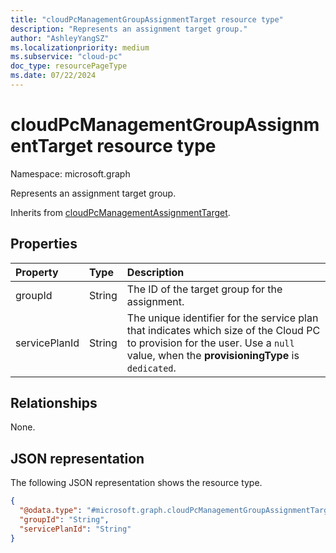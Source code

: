 ```yaml
---
title: "cloudPcManagementGroupAssignmentTarget resource type"
description: "Represents an assignment target group."
author: "AshleyYangSZ"
ms.localizationpriority: medium
ms.subservice: "cloud-pc"
doc_type: resourcePageType
ms.date: 07/22/2024
---
```


# cloudPcManagementGroupAssignmentTarget resource type

Namespace: microsoft.graph

Represents an assignment target group.

Inherits from [cloudPcManagementAssignmentTarget](../resources/cloudpcmanagementassignmenttarget.md).

## Properties

|Property|Type|Description|
|:---|:---|:---|
|groupId|String|The ID of the target group for the assignment. |
|servicePlanId|String|The unique identifier for the service plan that indicates which size of the Cloud PC to provision for the user. Use a `null` value, when the **provisioningType** is `dedicated`.|

## Relationships

None.

## JSON representation

The following JSON representation shows the resource type.
<!-- {
  "blockType": "resource",
  "baseType": "microsoft.graph.cloudPcManagementAssignmentTarget",
  "@odata.type": "microsoft.graph.cloudPcManagementGroupAssignmentTarget"
}
-->

``` json
{
  "@odata.type": "#microsoft.graph.cloudPcManagementGroupAssignmentTarget",
  "groupId": "String",
  "servicePlanId": "String"
}
```
